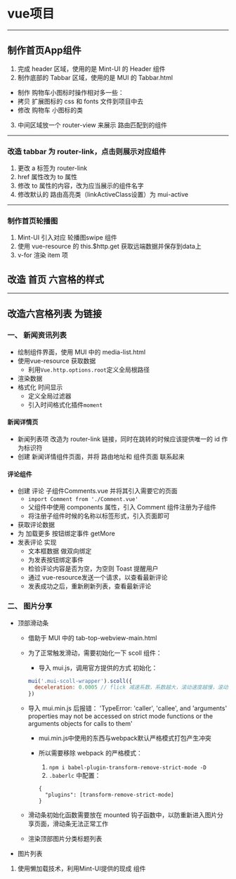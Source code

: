 # vue项目
***

## 制作首页App组件
1. 完成 header 区域，使用的是 Mint-UI 的 Header 组件
2. 制作底部的 Tabbar 区域，使用的是 MUI 的 Tabbar.html
  + 制作 购物车小图标时操作相对多一些：
  + 拷贝 扩展图标的 css 和 fonts 文件到项目中去
  + 修改 购物车 小图标的类
3. 中间区域放一个 router-view 来展示 路由匹配到的组件
***

### 改造 tabbar 为 router-link，点击则展示对应组件
1. 更改 a 标签为 router-link
2. href 属性改为 to 属性
3. 修改 to 属性的内容，改为应当展示的组件名字
4. 修改默认的 路由高亮类（linkActiveClass设置）为 mui-active
***

### 制作首页轮播图
1. Mint-UI 引入对应 轮播图swipe 组件
2. 使用 vue-resource 的 this.$http.get 获取远端数据并保存到data上
3. v-for 渲染 item 项

## 改造 首页 六宫格的样式
***

## 改造六宫格列表 为链接

### 一、 新闻资讯列表
+ 绘制组件界面，使用 MUI 中的 media-list.html
+ 使用vue-resource 获取数据
  - 利用```Vue.http.options.root```定义全局根路径
+ 渲染数据
+ 格式化 时间显示
  - 定义全局过滤器
  - 引入时间格式化插件```moment```

#### 新闻详情页
+ 新闻列表项 改造为 router-link 链接，同时在跳转的时候应该提供唯一的 id 作为标识符
+ 创建 新闻详情组件页面，并将 路由地址和 组件页面 联系起来

#### 评论组件
+ 创建 评论 子组件Comments.vue 并将其引入需要它的页面
  - ```import Comment from './Comment.vue'```
  - 父组件中使用 components 属性，引入 Comment 组件注册为子组件
  - 将注册子组件时候的名称以标签形式，引入页面即可
+ 获取评论数据
+ 为 加载更多 按钮绑定事件 getMore
+ 发表评论 实现
  - 文本框数据 做双向绑定
  - 为发表按钮绑定事件
  - 检验评论内容是否为空，为空则 Toast 提醒用户
  - 通过 vue-resource发送一个请求，以查看最新评论
  - 发表成功之后，重新刷新列表，查看最新评论

### 二、 图片分享
+ 顶部滑动条
  - 借助于 MUI 中的 tab-top-webview-main.html
  - 为了正常触发滑动，需要初始化一下 scoll 组件：
    - 导入 mui.js，调用官方提供的方式 初始化：
    ```js
    mui('.mui-scoll-wrapper').scoll({
      deceleration: 0.0005 // flick 减速系数，系数越大，滚动速度越慢，滚动距离越小
    }) 
    ```
  - 导入 mui.min.js 后报错： 'TypeError: 'caller', 'callee', and 'arguments' properties may not be accessed on strict mode functions or the arguments objects for calls to them'

    - mui.min.js中使用的东西与webpack默认严格模式打包产生冲突
    - 所以需要移除 webpack 的严格模式：

      1. ``` npm i babel-plugin-transform-remove-strict-mode -D ```
      2. ```.baberlc``` 中配置：
        ```
        {
          "plugins": [transform-remove-strict-mode]
        }       
        ```
  - 滑动条初始化函数需要放在 mounted 钩子函数中，以防重新进入图片分享页面，滑动条无法正常工作
  - 渲染顶部图片分类标题列表

+ 图片列表
1. 使用懒加载技术，利用Mint-UI提供的现成 组件
      

 

